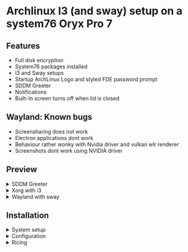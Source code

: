 # Archlinux I3 (and sway) setup on a system76 Oryx Pro 7
## Features
* Full disk encryption
* System76 packages installed
* I3 and Sway setups
* Startup ArchLinux Logo and styled FDE password prompt
* SDDM Greeter
* Notifications 
* Built-In screen turns off when lid is closed

## Wayland: Known bugs
* Screensharing does not work
* Electron applications dont work
* Behaviour rather wonky with Nvidia driver and vulkan wlr renderer
* Screenshots dont work using NVIDIA driver

## Preview
<details>
<summary>SDDM Greeter</summary>

![greeter](preview/greeter.png)
</details>

<details>
<summary>Xorg with i3</summary>

![i3](preview/i3.png)
</details>
<details>
<summary>Wayland with sway</summary>

![sway](preview/sway.png)
</details>

## Installation
<details>
<summary>System setup</summary>

### Create a bootable ArchLinux USB drive
```sh
sudo umount /dev/sdx
sudo dd bs=4M if=arch_linux.ISO of=/dev/sdb status=progress
```

Insert drive and reboot into the drive.

### Installation convinience
```sh
# Available keyboard layouts
ls /usr/share/kbd/keymaps/**/*.map.gz
loadkeys de-latin1

# Adjust TTY font size
ls /usr/share/kbd/consolefonts | grep -P "[2-9]\d+\.ps"
# Use the biggest font you can find
setfont latarcyrheb-sun32
```

### Verify boot mode
If it shows an output it uses UEFI, if not it uses BIOS
```sh
ls /sys/firmware/efi/efivars
```
This tutorial only supports UEFI.

### Setting up an internet connection
```sh
# Verify your connection
ping www.google.com

# If not try this
## Ethernet
### Find adapters
ip link
### Configure adapter
ip link set NIC up
dhclient NIC

## Wireless
ip link
ip link set wlan0 up
### Chose on variant
#### No encryption
iw dev wlan0 connect “your_essid”
#### WEP
iw dev wlan0 connect “your_essid” key 0:your_key
#### WPA/WPA2
wpa_passphrase my_essid my_passphrase > /etc/wpa_supplicant/my_essid.conf
wpa_supplicant -c /etc/wpa_supplicant/my_essid.conf -i wlan0
wpa_supplicant -B -c /etc/wpa_supplicant/my_essid.conf -i wlan0
dhclient wlan0

# Verify your connection
ping www.google.com
```

### Update system clock
```sh
timedatectl set-ntp true
```

### Prepare for LUKS encryption
```sh
modprobe dm-crypt
modprobe dm-mod
```

### Prepare disks
```sh
# Find your disk for me its nvme1n1
lsblk

# You may have to remove partitions before
# Follow the instructions d, enter, select partition, repeat
fdisk /dev/nvme1n1

# Choose gpt
cfdisk /dev/nvme1n1
# Create 3 partitions
## Goto new, enter size and select type, 'Free Space'
## First: Size: 256MB, Type: 'EFI'
## Second: Size: 512MB, Type: 'ext4'
## Third: Size: Rest, Type: 'ext4'
## Goto write and press enter
```

#### Encrypt root partition
```sh
# Confirm with uppercase YES and type desired password
cryptsetup luksFormat -v -s 512 -h sha512 /dev/nvme1n1p3

# Open it, it will prompt for your password
# The partition will be available under /dev/mapper/luks_root
cryptsetup open /dev/nvme1n1p3 luks_root
```

#### Format and mount file system
```sh
# Format all partitions
mkfs.vfat -n “EFI” /dev/nvme1n1p1
mkfs.ext4 -L boot /dev/nvme1n1p2
mkfs.ext4 -L root /dev/mapper/luks_root

# Mount them
mount /dev/mapper/luks_root /mnt
mkdir /mnt/boot
mount /dev/nvme1n1p2 /mnt/boot
mkdir /mnt/boot/efi
mount /dev/nvme1n1p1 /mnt/boot/efi

# Create a swap
cd /mnt
dd if=/dev/zero of=swap bs=1M count=1024
mkswap swap
swapon swap
chmod 0600 swap
```

### Update Pacman mirrors
Find the mirror closes to you and copy it to the top of the list
```sh
vim /etc/pacman.d/mirrorslist
```

### Installing ArchLinux
```sh
# Pacstrap
pacstrap -i /mnt base base-devel efibootmgr grub linux linux-firmare networkmanager sudo vi gvim bash-completion nano
genfstab -U /mnt >> /mnt/etc/fstab

# Change root to new system
arch-chroot /mnt

# Install packages that are used later
pacman -S netctl dialog dhcpcd pulseaudio alsa linux-headers ntfs-3g
pacman -S xf86-video-intel xf86-video-nouveau mesa mesa-demos acpi acpid

# Time zone
ln -sf /usr/share/zoneinfo/Europe/Berlin /etc/localtime
hwclock --systohc

# Localization
## Uncomment your required locals
vim /etc/locale.gen
locale-gen
echo LANG=en_US.UTF-8 > /etc/locale.conf
export LANG=en_US.UTF-8
export KEYMAP=de-latin1
echo KEYMAP=de-latin1 > /etc/vconsole.conf

# Network
echo robot > /etc/hostname
echo "127.0.0.1 localhost" >> /etc/hosts
echo "::1 localhost" >> /etc/hosts
echo "127.0.1.1 robot.localdomain robot" >> /etc/hosts

# Sudo
## Set up root password
passwd

## Add user
useradd -m -g wheel shino
passwd shino

## Uncomment wheel group
vim /etc/sudoers
```

### Bootloader
```sh
# Edit the grub configuration
vim /etc/default/grub
# Add the following below 'GRUB_CMDLINE_LINUX_DEFAULT'
# GRUB_CMDLINE_LINUX=”cryptdevice=/dev/nvme1n1p3:luks_root”

# Edit Initframs config
vim /etc/mkinitcpio.conf
# Your HOOKS should looks similar to this
# HOOKS=(base udev autodetect modconf block encrypt filesystems keyboard fsck)
mkinitcpio -p linux

# Install bootloader
grub-install --boot-directory=/boot --efi-directory=/boot/efi /dev/nvme1n1p2
grub-mkconfig -o /boot/grub/grub.cfg
grub-mkconfig -o /boot/efi/EFI/arch/grub.cfg
```

### Exit and reboot
```sh
exit
reboot
```
</details>

<details>
<summary>Configuration</summary>

```bash
bash ./scripts/config_1.sh

# Apparmor
# Edit the grub configuration
sudo vim /etc/default/grub
# GRUB_CMDLINE_LINUX=”apparmor=1 lsm=lockdown,yama,apparmor cryptdevice=/dev/nvme1n1p3:luks_root”
sudo grub-mkconfig -o /boot/grub/grub.cfg

# Yay
cd
git clone https://aur.archlinux.org/yay.git
cd yay
makepkg
## Very likely you have to adjust this version
sudo pacman -U yay-9.4.4-1-x86_64.pkg.tar.xz
cd ..
rm -rf yay

bash ./scripts/config_2.sh
# MODULES=(intel_agp i915)
sudo vim /etc/mkinitcpio.conf
sudo mkinitcpio -P

# grub config
# fbcon=map:1 forces luks output on the builtin display during boot when external monitors are connected
# However this also causes that if none are selected you are blind again to type luks, which is why we need to add another grub entry
# Add fbcon=map:1 rd.driver.blacklist=nouveau nvidia-drm.modeset=1 to GRUB_CMDLINE_LINUX_DEFAULT
sudo vim /etc/default/grub
sudo grub-mkconfig -o /boot/grub/grub.cfg

# Enable dGPU
reboot
prime-offload
optimus-manager --switch nvidia
system76-power graphics nvidia

reboot
```
</details>

<details>
<summary>Ricing</summary>

```bash
bash ./scripts/rice.sh

nvim +PackerInstall

# Edit mkinitcpio and add "plymouth plymouth-encrypt" in HOOKS auf "udev"
sudo mkinitcpio -p linux
sudo plymouth-set-default-theme pop-basic -R

# reboot for everything to take effect
```
</details>
